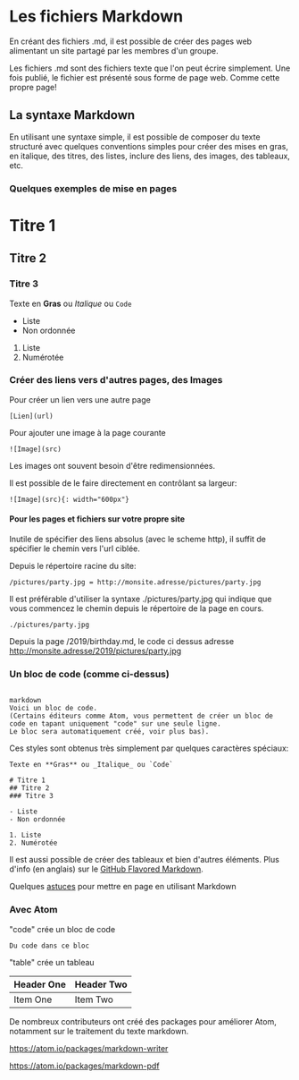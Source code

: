 # Les fichiers Markdown
En créant des fichiers .md, il est possible de créer des pages web alimentant un site partagé par les membres d'un groupe.

Les fichiers .md sont des fichiers texte que l'on peut écrire simplement.
Une fois publié, le fichier est présenté sous forme de page web.
Comme cette propre page!

## La syntaxe Markdown
En utilisant une syntaxe simple, il est possible de composer du texte structuré avec quelques conventions simples
pour créer des mises en gras, en italique, des titres, des listes, inclure des liens, des images, des tableaux, etc.


### Quelques exemples de mise en pages

# Titre 1
## Titre 2
### Titre 3

Texte en **Gras** ou _Italique_ ou `Code`

- Liste
- Non ordonnée

1. Liste
2. Numérotée

### Créer des liens vers d'autres pages, des Images

Pour créer un lien vers une autre page
```
[Lien](url)
```

Pour ajouter une image à la page courante
```
![Image](src)
```

Les images ont souvent besoin d'être redimensionnées.

Il est possible de le faire directement en contrôlant sa largeur:
```
![Image](src){: width="600px"}
```

#### Pour les pages et fichiers sur votre propre site
Inutile de spécifier des liens absolus (avec le scheme http), il suffit de spécifier le chemin vers l'url ciblée.

Depuis le répertoire racine du site:
```
/pictures/party.jpg = http://monsite.adresse/pictures/party.jpg
```

Il est préférable d'utiliser la syntaxe ./pictures/party.jpg qui indique que vous commencez le chemin depuis le répertoire de la page en cours.

```
./pictures/party.jpg
```

Depuis la page /2019/birthday.md, le code ci dessus adresse http://monsite.adresse/2019/pictures/party.jpg



### Un bloc de code (comme ci-dessus)
```

markdown
Voici un bloc de code.
(Certains éditeurs comme Atom, vous permettent de créer un bloc de code en tapant uniquement "code" sur une seule ligne.
Le bloc sera automatiquement créé, voir plus bas).

```

Ces styles sont obtenus très simplement par quelques caractères spéciaux:

```
Texte en **Gras** ou _Italique_ ou `Code`

# Titre 1
## Titre 2
### Titre 3

- Liste
- Non ordonnée

1. Liste
2. Numérotée

```

Il est aussi possible de créer des tableaux et bien d'autres éléments.
Plus d'info (en anglais) sur le [GitHub Flavored Markdown](https://guides.github.com/features/mastering-markdown/).

Quelques [astuces](tipstricks.md) pour mettre en page en utilisant Markdown

### Avec Atom

"code" crée un bloc de code
```
Du code dans ce bloc
```

"table" crée un tableau

| Header One     | Header Two     |
| :------------- | :------------- |
| Item One       | Item Two       |


De nombreux contributeurs ont créé des packages pour améliorer Atom, notamment sur le traitement du texte markdown.


https://atom.io/packages/markdown-writer

https://atom.io/packages/markdown-pdf
